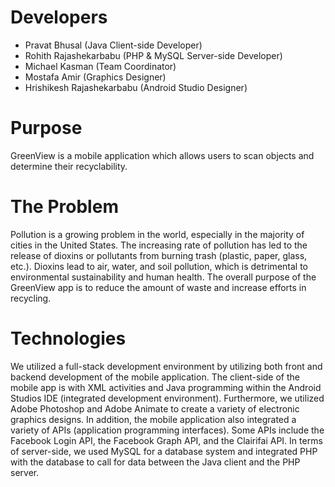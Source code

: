 # Developers
- Pravat Bhusal (Java Client-side Developer)
- Rohith Rajashekarbabu (PHP & MySQL Server-side Developer)
- Michael Kasman (Team Coordinator)
- Mostafa Amir (Graphics Designer)
- Hrishikesh Rajashekarbabu (Android Studio Designer)

# Purpose
GreenView is a mobile application which allows users to scan objects and determine their recyclability.

# The Problem
Pollution is a growing problem in the world, especially in the majority of cities in the United States. The increasing rate of pollution has led to the release of dioxins or pollutants from burning trash (plastic, paper, glass, etc.). Dioxins lead to air, water, and soil pollution, which is detrimental to environmental sustainability and human health. The overall purpose of the GreenView app is to reduce the amount of waste and increase efforts in recycling.

# Technologies
We utilized a full-stack development environment by utilizing both front and backend development of the mobile application. The client-side of the mobile app is with XML activities and Java programming within the Android Studios IDE (integrated development environment). Furthermore, we utilized Adobe Photoshop and Adobe Animate to create a variety of electronic graphics designs. In addition, the mobile application also integrated a variety of APIs (application programming interfaces). Some APIs include the Facebook Login API, the Facebook Graph API, and the Clairifai API. In terms of server-side, we used MySQL for a database system and integrated PHP with the database to call for data between the Java client and the PHP server.
